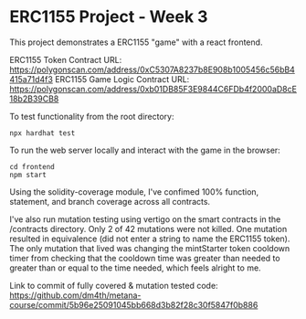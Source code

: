 # ERC1155 Project - Week 3

This project demonstrates a ERC1155 "game" with a react frontend.

ERC1155 Token Contract URL: https://polygonscan.com/address/0xC5307A8237b8E908b1005456c56bB4415a71d4f3
ERC1155 Game Logic Contract URL: https://polygonscan.com/address/0xb01DB85F3E9844C6FDb4f2000aD8cE18b2B39CB8

To test functionality from the root directory:

```shell
npx hardhat test
```

To run the web server locally and interact with the game in the browser:

```shell
cd frontend
npm start
```

Using the solidity-coverage module, I've confimed 100% function, statement, and branch coverage across all contracts.

I've also run mutation testing using vertigo on the smart contracts in the /contracts directory. Only 2 of 42 mutations were not killed. One mutation resulted in equivalence (did not enter a string to name the ERC1155 token). The only mutation that lived was changing the mintStarter token cooldown timer from checking that the cooldown time was greater than needed to greater than or equal to the time needed, which feels alright to me.

Link to commit of fully covered & mutation tested code: https://github.com/dm4th/metana-course/commit/5b96e25091045bb668d3b82f28c30f5847f0b886